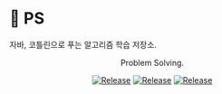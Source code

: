 # 📝 PS

자바, 코틀린으로 푸는 알고리즘 학습 저장소.

<div align="center">

Problem Solving.

[![Release](https://img.shields.io/badge/-%20Programmers-blue)](https://programmers.co.kr/)
[![Release](https://img.shields.io/badge/-%20BaekJoon-white)](https://www.acmicpc.net/) [![Release](https://img.shields.io/badge/-%20LeetCode-lightgrey)](https://leetcode.com/)

</div>
